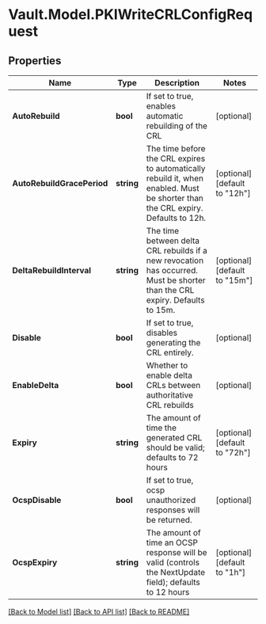 # Vault.Model.PKIWriteCRLConfigRequest

## Properties

Name | Type | Description | Notes
------------ | ------------- | ------------- | -------------
**AutoRebuild** | **bool** | If set to true, enables automatic rebuilding of the CRL | [optional] 
**AutoRebuildGracePeriod** | **string** | The time before the CRL expires to automatically rebuild it, when enabled. Must be shorter than the CRL expiry. Defaults to 12h. | [optional] [default to "12h"]
**DeltaRebuildInterval** | **string** | The time between delta CRL rebuilds if a new revocation has occurred. Must be shorter than the CRL expiry. Defaults to 15m. | [optional] [default to "15m"]
**Disable** | **bool** | If set to true, disables generating the CRL entirely. | [optional] 
**EnableDelta** | **bool** | Whether to enable delta CRLs between authoritative CRL rebuilds | [optional] 
**Expiry** | **string** | The amount of time the generated CRL should be valid; defaults to 72 hours | [optional] [default to "72h"]
**OcspDisable** | **bool** | If set to true, ocsp unauthorized responses will be returned. | [optional] 
**OcspExpiry** | **string** | The amount of time an OCSP response will be valid (controls the NextUpdate field); defaults to 12 hours | [optional] [default to "1h"]

[[Back to Model list]](../README.md#documentation-for-models) [[Back to API list]](../README.md#documentation-for-api-endpoints) [[Back to README]](../README.md)

